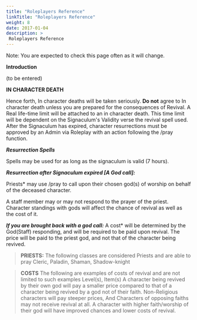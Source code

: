 ```yaml
---
title: "Roleplayers Reference"
linkTitle: "Roleplayers Reference"
weight: 8
date: 2017-01-04
description: >
 Roleplayers Reference
---
```


Note: You are expected to check this page often as it will change. 

**Introduction**

(to be entered)

**IN CHARACTER DEATH**

Hence forth, In character deaths will be taken seriously.
**Do not** agree to In character death unless you are prepared for the consequences of Revival. A Real life-time limit will be attached to an in character death. This time limit will be dependent on the Signaculum's Validity verse the revival spell used. After the Signaculum has expired, character resurrections must be approved by an Admin via Roleplay with an action following the /pray function.

***Resurrection Spells***

Spells may be used for as long as the signaculum is valid (7 hours).

***Resurrection after Signaculum expired [A God call]:***

Priests* may use /pray to call upon their chosen god(s) of worship on behalf of the deceased character.

A staff member may or may not respond to the prayer of the priest. Character standings with gods will affect the chance of revival as well as the cost of it.

***If you are brought back with a god call:***
A cost* will be determined by the God(Staff) responding, and will be required to be paid upon revival. The price will be paid to the priest god, and not that of the character being revived.


> **PRIESTS:** The following classes are considered Priests and are able to pray
> Cleric, Paladin, Shaman, Shadow-knight


> **COSTS** The following are examples of costs of revival and are not limited to such examples
> Level(s), Item(s)
> A character being revived by their own god will pay a smaller price compared to that of a character being revived by a god not of their faith.
> Non-Religious characters will pay steeper prices, And Characters of opposing faiths may not receive revival at all.
> A character with higher faith/worship of their god will have improved chances and lower costs of revival.
